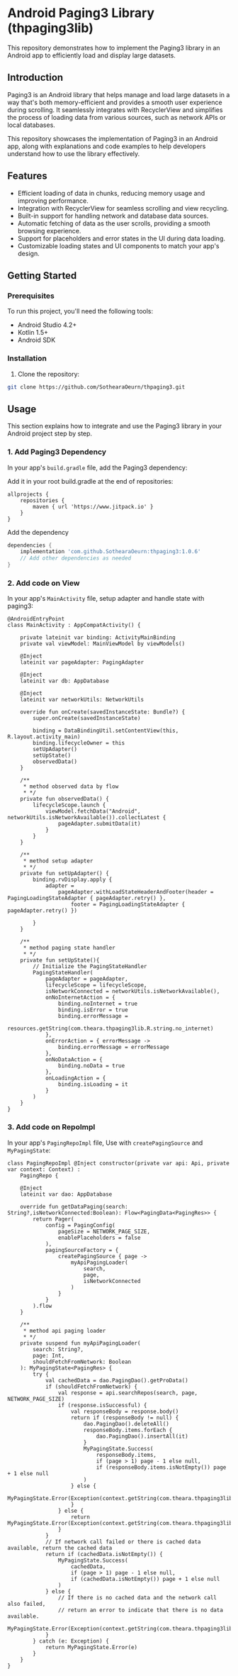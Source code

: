# Android Paging3 Library (thpaging3lib)

This repository demonstrates how to implement the Paging3 library in an Android app to efficiently load and display large datasets.

## Introduction

Paging3 is an Android library that helps manage and load large datasets in a way that's both memory-efficient and provides a smooth user experience during scrolling. It seamlessly integrates with RecyclerView and simplifies the process of loading data from various sources, such as network APIs or local databases.

This repository showcases the implementation of Paging3 in an Android app, along with explanations and code examples to help developers understand how to use the library effectively.

## Features

- Efficient loading of data in chunks, reducing memory usage and improving performance.
- Integration with RecyclerView for seamless scrolling and view recycling.
- Built-in support for handling network and database data sources.
- Automatic fetching of data as the user scrolls, providing a smooth browsing experience.
- Support for placeholders and error states in the UI during data loading.
- Customizable loading states and UI components to match your app's design.

## Getting Started

### Prerequisites

To run this project, you'll need the following tools:

- Android Studio 4.2+
- Kotlin 1.5+
- Android SDK

### Installation

1. Clone the repository:

```bash
git clone https://github.com/SothearaOeurn/thpaging3.git
```

## Usage

This section explains how to integrate and use the Paging3 library in your Android project step by step.

### 1. Add Paging3 Dependency

In your app's `build.gradle` file, add the Paging3 dependency:

Add it in your root build.gradle at the end of repositories:
```
allprojects {
	repositories {
	    maven { url 'https://www.jitpack.io' }
	}
}
```
Add the dependency

```gradle
dependencies {
    implementation 'com.github.SothearaOeurn:thpaging3:1.0.6'
    // Add other dependencies as needed
}
```
### 2. Add code on View

In your app's `MainActivity` file, setup adapter and handle state with paging3:

```
@AndroidEntryPoint
class MainActivity : AppCompatActivity() {

    private lateinit var binding: ActivityMainBinding
    private val viewModel: MainViewModel by viewModels()

    @Inject
    lateinit var pageAdapter: PagingAdapter

    @Inject
    lateinit var db: AppDatabase

    @Inject
    lateinit var networkUtils: NetworkUtils

    override fun onCreate(savedInstanceState: Bundle?) {
        super.onCreate(savedInstanceState)

        binding = DataBindingUtil.setContentView(this, R.layout.activity_main)
        binding.lifecycleOwner = this
        setUpAdapter()
        setUpState()
        observedData()
    }

    /**
     * method observed data by flow
     * */
    private fun observedData() {
        lifecycleScope.launch {
            viewModel.fetchData("Android", networkUtils.isNetworkAvailable()).collectLatest {
                pageAdapter.submitData(it)
            }
        }
    }

    /**
     * method setup adapter
     * */
    private fun setUpAdapter() {
        binding.rvDisplay.apply {
            adapter =
                pageAdapter.withLoadStateHeaderAndFooter(header = PagingLoadingStateAdapter { pageAdapter.retry() },
                    footer = PagingLoadingStateAdapter { pageAdapter.retry() })

        }
    }

    /**
     * method paging state handler
     * */
    private fun setUpState(){
        // Initialize the PagingStateHandler
        PagingStateHandler(
            pageAdapter = pageAdapter,
            lifecycleScope = lifecycleScope,
            isNetworkConnected = networkUtils.isNetworkAvailable(),
            onNoInternetAction = {
                binding.noInternet = true
                binding.isError = true
                binding.errorMessage =
                    resources.getString(com.theara.thpaging3lib.R.string.no_internet)
            },
            onErrorAction = { errorMessage ->
                binding.errorMessage = errorMessage
            },
            onNoDataAction = {
                binding.noData = true
            },
            onLoadingAction = {
                binding.isLoading = it
            }
        )
    }
}

```
### 3. Add code on RepoImpl

In your app's `PagingRepoImpl` file, Use with `createPagingSource` and `MyPagingState`:

```
class PagingRepoImpl @Inject constructor(private var api: Api, private var context: Context) :
    PagingRepo {

    @Inject
    lateinit var dao: AppDatabase

    override fun getDataPaging(search: String?,isNetworkConnected:Boolean): Flow<PagingData<PagingRes>> {
        return Pager(
            config = PagingConfig(
                pageSize = NETWORK_PAGE_SIZE,
                enablePlaceholders = false
            ),
            pagingSourceFactory = {
                createPagingSource { page ->
                    myApiPagingLoader(
                        search,
                        page,
                        isNetworkConnected
                    )
                }
            }
        ).flow
    }

    /**
     * method api paging loader
     * */
    private suspend fun myApiPagingLoader(
        search: String?,
        page: Int,
        shouldFetchFromNetwork: Boolean
    ): MyPagingState<PagingRes> {
        try {
            val cachedData = dao.PagingDao().getProData()
            if (shouldFetchFromNetwork) {
                val response = api.searchRepos(search, page, NETWORK_PAGE_SIZE)
                if (response.isSuccessful) {
                    val responseBody = response.body()
                    return if (responseBody != null) {
                        dao.PagingDao().deleteAll()
                        responseBody.items.forEach {
                            dao.PagingDao().insertAll(it)
                        }
                        MyPagingState.Success(
                            responseBody.items,
                            if (page > 1) page - 1 else null,
                            if (responseBody.items.isNotEmpty()) page + 1 else null
                        )
                    } else {
                        MyPagingState.Error(Exception(context.getString(com.theara.thpaging3lib.R.string.empty_response_network)))
                    }
                } else {
                    return MyPagingState.Error(Exception(context.getString(com.theara.thpaging3lib.R.string.data_response_failed)))
                }
            }
            // If network call failed or there is cached data available, return the cached data
            return if (cachedData.isNotEmpty()) {
                MyPagingState.Success(
                    cachedData,
                    if (page > 1) page - 1 else null,
                    if (cachedData.isNotEmpty()) page + 1 else null
                )
            } else {
                // If there is no cached data and the network call also failed,
                // return an error to indicate that there is no data available.
                MyPagingState.Error(Exception(context.getString(com.theara.thpaging3lib.R.string.no_data_available)))
            }
        } catch (e: Exception) {
            return MyPagingState.Error(e)
        }
    }
}

